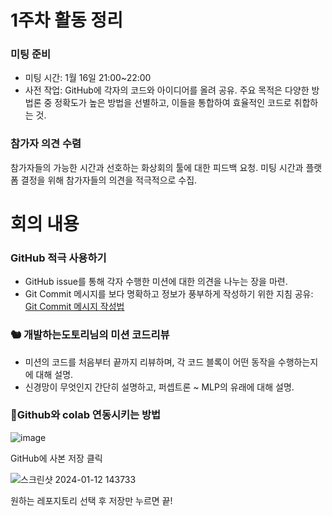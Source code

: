 
# 1주차 활동 정리

### 미팅 준비
 - 미팅 시간: 1월 16일 21:00~22:00
 - 사전 작업: GitHub에 각자의 코드와 아이디어를 올려 공유. 주요 목적은 다양한 방법론 중 정확도가 높은 방법을 선별하고, 이들을 통합하여 효율적인 코드로 취합하는 것.

### 참가자 의견 수렴
참가자들의 가능한 시간과 선호하는 화상회의 툴에 대한 피드백 요청.
미팅 시간과 플랫폼 결정을 위해 참가자들의 의견을 적극적으로 수집.

# 회의 내용

### GitHub 적극 사용하기
- GitHub issue를 통해 각자 수행한 미션에 대한 의견을 나누는 장을 마련.
- Git Commit 메시지를 보다 명확하고 정보가 풍부하게 작성하기 위한 지침 공유: [Git Commit 메시지 작성법](https://wzacorn.tistory.com/68)

### 🐿️ 개발하는도토리님의 미션 코드리뷰
- 미션의 코드를 처음부터 끝까지 리뷰하며, 각 코드 블록이 어떤 동작을 수행하는지에 대해 설명.
- 신경망이 무엇인지 간단히 설명하고, 퍼셉트론 ~ MLP의 유래에 대해 설명.
  
### 🔗Github와 colab 연동시키는 방법
![image](https://github.com/WzAcorn/Data-Science-Projects2024/assets/77008882/22628f72-474c-45b8-8194-e1a5ec5e52d0)

GitHub에 사본 저장 클릭

![스크린샷 2024-01-12 143733](https://github.com/WzAcorn/Data-Science-Projects2024/assets/77008882/03075c65-2e11-41a1-b44d-4e9549b0b8d3)

원하는 레포지토리 선택 후 저장만 누르면 끝!


